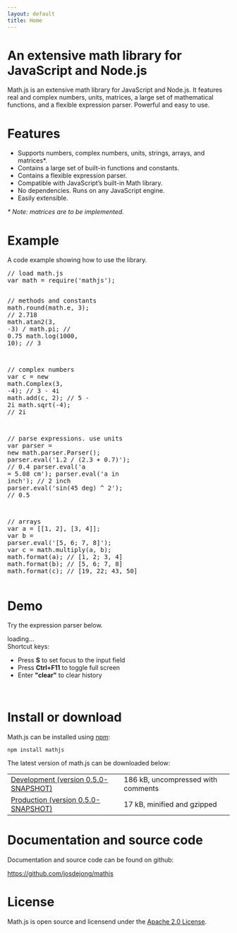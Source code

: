 ```yaml
---
layout: default
title: Home
---
```


# An extensive math library for JavaScript and Node.js

Math.js is an extensive math library for JavaScript and Node.js.
It features real and complex numbers, units, matrices, a large set of
mathematical functions, and a flexible expression parser.
Powerful and easy to use.


# Features

- Supports numbers, complex numbers, units, strings, arrays, and matrices\*.
- Contains a large set of built-in functions and constants.
- Contains a flexible expression parser.
- Compatible with JavaScript’s built-in Math library.
- No dependencies. Runs on any JavaScript engine.
- Easily extensible.

*\* Note: matrices are to be implemented.*

<div class="cols">
    <div class="left">
        <h1>Example</h1>
        <p>
            A code example showing how to use the library.
        </p>
        <pre id="example">
<span class="comment">// load math.js</span>
<span class="keyword">var</span> math = require(<span class="string">'mathjs'</span>);

<span class="comment">// methods and constants</span>
math.round(math.e, <span class="number">3</span>);            <span class="comment">// 2.718</span>
math.atan2(<span class="number">3</span>, <span class="number">-3</span>) / math.pi;      <span class="comment">// 0.75</span>
math.log(<span class="number">1000</span>, <span class="number">10</span>);               <span class="comment">// 3</span>

<span class="comment">// complex numbers</span>
<span class="keyword">var</span> c = <span class="keyword">new</span> math.Complex(<span class="number">3</span>, <span class="number">-4</span>);  <span class="comment">// 3 - 4i</span>
math.add(c, <span class="number">2</span>);                   <span class="comment">// 5 - 2i</span>
math.sqrt(<span class="number">-4</span>);                    <span class="comment">// 2i</span>

<span class="comment">// parse expressions. use units</span>
<span class="keyword">var</span> parser = <span class="keyword">new</span> math.parser.Parser();
parser.eval(<span class="string">'1.2 / (2.3 + 0.7)'</span>); <span class="comment">// 0.4</span>
parser.eval(<span class="string">'a = 5.08 cm'</span>);
parser.eval(<span class="string">'a in inch'</span>);         <span class="comment">// 2 inch</span>
parser.eval(<span class="string">'sin(45 deg) ^ 2'</span>);   <span class="comment">// 0.5</span>

<span class="comment">// arrays</span>
<span class="keyword">var</span> a = [[1, 2], [3, 4]];
<span class="keyword">var</span> b = parser.eval(<span class="string">'[5, 6; 7, 8]'</span>);
<span class="keyword">var</span> c = math.multiply(a, b);
math.format(a);     <span class="comment">// [1, 2; 3, 4]</span>
math.format(b);     <span class="comment">// [5, 6; 7, 8]</span>
math.format(c);     <span class="comment">// [19, 22; 43, 50]</span></pre>
    </div>
    <div class="right">
        <h1>Demo</h1>
        <p>
            Try the expression parser below.
        </p>
        <div id="commandline">loading...</div>
        <script type="text/javascript">
            var editor = new CommandLineEditor({
                container: document.getElementById('commandline')
            });
        </script>
        <div class="tips">
            Shortcut keys:
            <ul>
                <li>Press <b>S</b> to set focus to the input field</li>
                <li>Press <b>Ctrl+F11</b> to toggle full screen</li>
                <li>Enter <b>"clear"</b> to clear history</li>
            </ul>
        </div>
    </div>
    <div class="end">&nbsp;</div>
</div>



# Install or download

Math.js can be installed using [npm](https://npmjs.org/):

    npm install mathjs

The latest version of math.js can be downloaded below:

<table>
    <tr>
        <td>
            <a href="js/lib/math.js" target="_blank">Development
                (version <span class="version">0.5.0-SNAPSHOT</span>)</a>
        </td>
        <td>
            <span id="development-size">186 kB</span>, uncompressed with comments
        </td>
    </tr>
    <tr>
        <td>
            <a href="js/lib/math.min.js" target="_blank">Production
                (version <span class="version">0.5.0-SNAPSHOT</span>)</a>
        </td>
        <td>
            <span id="production-size">17 kB</span>, minified and gzipped
        </td>
    </tr>
</table>

# Documentation and source code

Documentation and source code can be found on github:

<p>
    <a href="https://github.com/josdejong/mathjs" target="_blank">https://github.com/josdejong/mathjs</a>
</p>

# License

Math.js is open source and licensend under the
<a href="http://www.apache.org/licenses/LICENSE-2.0" target="_blank">Apache 2.0 License</a>.
